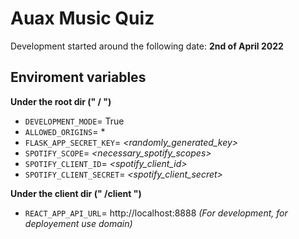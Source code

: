 # Auax Music Quiz

Development started around the following date: **2nd of April 2022**

## Enviroment variables

**Under the root dir (" / ")**

- `DEVELOPMENT_MODE`= True
- `ALLOWED_ORIGINS`= *
- `FLASK_APP_SECRET_KEY`= _<randomly_generated_key>_
- `SPOTIFY_SCOPE`= _<necessary_spotify_scopes>_
- `SPOTIFY_CLIENT_ID`= _<spotify_client_id>_
- `SPOTIFY_CLIENT_SECRET`= _<spotify_client_secret>_

**Under the client dir (" /client ")**

- `REACT_APP_API_URL`= http://localhost:8888
  _(For development, for deployement use domain)_